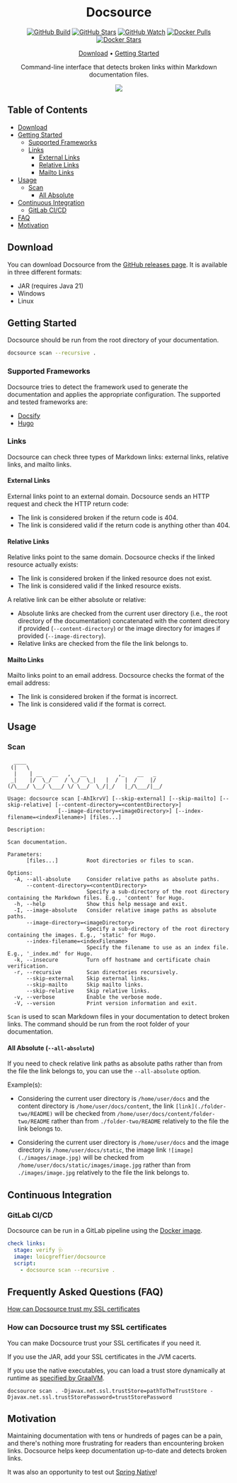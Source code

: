 <div align="center">

# Docsource

[![GitHub Build](https://img.shields.io/github/actions/workflow/status/loicgreffier/docsource/push_main.yml?branch=main&logo=github&style=for-the-badge)](https://github.com/loicgreffier/docsource/actions/workflows/push_main.yml)
[![GitHub Stars](https://img.shields.io/github/stars/loicgreffier/docsource?logo=github&style=for-the-badge)](https://github.com/loicgreffier/docsource)
[![GitHub Watch](https://img.shields.io/github/watchers/loicgreffier/docsource?logo=github&style=for-the-badge)](https://github.com/loicgreffier/docsource)
[![Docker Pulls](https://img.shields.io/docker/pulls/loicgreffier/docsource?label=Pulls&logo=docker&style=for-the-badge)](https://hub.docker.com/r/loicgreffier/docsource/tags)
[![Docker Stars](https://img.shields.io/docker/stars/loicgreffier/docsource?label=Stars&logo=docker&style=for-the-badge)](https://hub.docker.com/r/loicgreffier/docsource)

[Download](https://github.com/loicgreffier/docsource/releases) • [Getting Started](#getting-started)

Command-line interface that detects broken links within Markdown documentation files.

![](.readme/demo.gif)

</div>

## Table of Contents

* [Download](#download)
* [Getting Started](#getting-started)
    * [Supported Frameworks](#supported-frameworks)
    * [Links](#links)
        * [External Links](#external-links)
        * [Relative Links](#relative-links)
        * [Mailto Links](#mailto-links)
* [Usage](#usage)
    * [Scan](#scan)
        * [All Absolute](#all-absolute)
* [Continuous Integration](#continuous-integration)
    * [GitLab CI/CD](#gitlab-cicd)
* [FAQ](#frequently-asked-questions-faq)
* [Motivation](#motivation)

## Download

You can download Docsource from the [GitHub releases page](https://github.com/loicgreffier/docsource/releases).
It is available in three different formats:

- JAR (requires Java 21)
- Windows
- Linux

## Getting Started

Docsource should be run from the root directory of your documentation.

```bash
docsource scan --recursive . 
```

### Supported Frameworks

Docsource tries to detect the framework used to generate the documentation and applies the appropriate configuration.
The supported and tested frameworks are:

- [Docsify](https://docsify.js.org)
- [Hugo](https://gohugo.io)

### Links

Docsource can check three types of Markdown links: external links, relative links, and mailto links.

#### External Links

External links point to an external domain.
Docsource sends an HTTP request and check the HTTP return code:

- The link is considered broken if the return code is 404.
- The link is considered valid if the return code is anything other than 404.

#### Relative Links

Relative links point to the same domain.
Docsource checks if the linked resource actually exists:

- The link is considered broken if the linked resource does not exist.
- The link is considered valid if the linked resource exists.

A relative link can be either absolute or relative:

- Absolute links are checked from the current user directory (i.e., the root directory of the documentation)
  concatenated with the content directory if provided (`--content-directory`) or the image directory for images if
  provided (`--image-directory`).
- Relative links are checked from the file the link belongs to.

#### Mailto Links

Mailto links point to an email address.
Docsource checks the format of the email address:

- The link is considered broken if the format is incorrect.
- The link is considered valid if the format is correct.

## Usage

### Scan

```console
  ____
 (|   \
  |    | __   __   ,   __          ,_    __   _
 _|    |/  \_/    / \_/  \_|   |  /  |  /    |/
(/\___/ \__/ \___/ \/ \__/  \_/|_/   |_/\___/|__/

Usage: docsource scan [-AhIkrvV] [--skip-external] [--skip-mailto] [--skip-relative] [--content-directory=<contentDirectory>]
                [--image-directory=<imageDirectory>] [--index-filename=<indexFilename>] [files...]

Description:

Scan documentation.

Parameters:
      [files...]         Root directories or files to scan.

Options:
  -A, --all-absolute     Consider relative paths as absolute paths.
      --content-directory=<contentDirectory>
                         Specify a sub-directory of the root directory containing the Markdown files. E.g., 'content' for Hugo.
  -h, --help             Show this help message and exit.
  -I, --image-absolute   Consider relative image paths as absolute paths.
      --image-directory=<imageDirectory>
                         Specify a sub-directory of the root directory containing the images. E.g., 'static' for Hugo.
      --index-filename=<indexFilename>
                         Specify the filename to use as an index file. E.g., '_index.md' for Hugo.
  -k, --insecure         Turn off hostname and certificate chain verification.
  -r, --recursive        Scan directories recursively.
      --skip-external    Skip external links.
      --skip-mailto      Skip mailto links.
      --skip-relative    Skip relative links.
  -v, --verbose          Enable the verbose mode.
  -V, --version          Print version information and exit.
```

`Scan` is used to scan Markdown files in your documentation to detect broken links.
The command should be run from the root folder of your documentation.

#### All Absolute (`--all-absolute`)

If you need to check relative link paths as absolute paths rather than from the file the link belongs to, you can use
the `--all-absolute` option.

Example(s):

- Considering the current user directory is `/home/user/docs` and the content directory is `/home/user/docs/content`,
  the link `[link](./folder-two/README)` will be checked from `/home/user/docs/content/folder-two/README` rather than
  from `./folder-two/README` relatively to the file the link belongs to.

- Considering the current user directory is `/home/user/docs` and the image directory is `/home/user/docs/static`,
  the image link `![image](./images/image.jpg)` will be checked from `/home/user/docs/static/images/image.jpg` rather
  than from `./images/image.jpg` relatively to the file the link belongs to.

## Continuous Integration

### GitLab CI/CD

Docsource can be run in a GitLab pipeline using the [Docker image](https://hub.docker.com/r/loicgreffier/docsource).

```yaml
check links:
  stage: verify 🩺
  image: loicgreffier/docsource
  script:
    - docsource scan --recursive .
```

## Frequently Asked Questions (FAQ)

[How can Docsource trust my SSL certificates](#how-can-docsource-trust-my-ssl-certificates)

### How can Docsource trust my SSL certificates

You can make Docsource trust your SSL certificates if you need it.

If you use the JAR, add your SSL certificates in the JVM cacerts.

If you use the native executables, you can load a trust store dynamically at runtime
as [specified by GraalVM](https://www.graalvm.org/22.1/reference-manual/native-image/CertificateManagement/).

```console
docsource scan . -Djavax.net.ssl.trustStore=pathToTheTrustStore -Djavax.net.ssl.trustStorePassword=trustStorePassword
```

## Motivation

Maintaining documentation with tens or hundreds of pages can be a pain, and there's nothing more frustrating for readers
than encountering broken links. Docsource helps keep documentation up-to-date and detects broken links.

It was also an opportunity to test
out [Spring Native](https://docs.spring.io/spring-native/docs/current/reference/htmlsingle/)!
